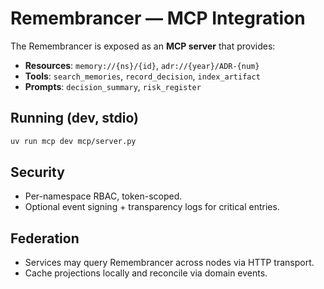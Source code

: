 # Remembrancer — MCP Integration

The Remembrancer is exposed as an **MCP server** that provides:
- **Resources**: `memory://{ns}/{id}`, `adr://{year}/ADR-{num}`
- **Tools**: `search_memories`, `record_decision`, `index_artifact`
- **Prompts**: `decision_summary`, `risk_register`

## Running (dev, stdio)

```bash
uv run mcp dev mcp/server.py
```

## Security

- Per-namespace RBAC, token-scoped.  
- Optional event signing + transparency logs for critical entries.

## Federation

- Services may query Remembrancer across nodes via HTTP transport.  
- Cache projections locally and reconcile via domain events.